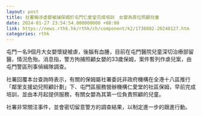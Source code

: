 ```yaml
---
layout: post
title: 社署稱涉虐嬰被捕保姆於屯門仁愛堂完成培訓　女嬰為首位照顧兒童
date: 2024-01-27 23:54:54.000000000 +08:00
link: https://news.rthk.hk/rthk/ch/component/k2/1738082-20240127.htm
categories: rthk
---
```


屯門一名9個月大女嬰懷疑被虐，後腦有血腫，目前在屯門醫院兒童深切治療部留醫，情況危殆。消息指，警方拘捕照顧女嬰的33歲保姆，案件暫列作虐兒案，由屯門警區刑事偵緝隊調查。

社署回覆本台查詢時表示，有關的保姆屬社署委託非政府機構在全港十八區推行「鄰里支援幼兒照顧計劃」下、屯門區服務營辦機構仁愛堂的社區保姆，早前完成培訓，並由本月起提供服務，有關女嬰為其第一位負責照顧的兒童。

社署非常關注事件，並會密切留意警方的調查結果，以制定進一步的跟進行動。
